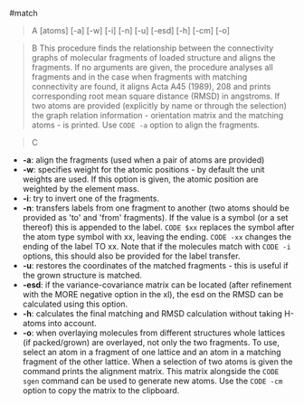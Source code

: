 #match

>A [atoms] [-a] [-w] [-i] [-n] [-u] [-esd] [-h] [-cm] [-o]

>B This procedure finds the relationship between the connectivity graphs of molecular fragments of loaded structure and aligns the fragments. If no arguments are given, the procedure analyses all fragments and in the case when fragments with matching connectivity are found, it aligns Acta A45 (1989), 208 and prints corresponding root mean square distance (RMSD) in angstroms. If two atoms are provided (explicitly by name or through the selection) the graph relation information - orientation matrix and the matching atoms - is printed. Use `CODE -a` option to align the fragments.

>C
 * **-a**: align the fragments (used when a pair of atoms are provided)
 * **-w**: specifies weight for the atomic positions - by default the unit weights are used. If this option is given, the atomic position are weighted by the element mass. 
 * **-i**: try to invert one of the fragments.
 * **-n**: transfers labels from one fragment to another (two atoms should be provided as 'to' and 'from' fragments). If the value is a symbol (or a set thereof) this is appended to the label. `CODE $xx` replaces the symbol after the atom type symbol with xx, leaving the ending. `CODE -xx` changes the ending of the label TO xx. Note that if the molecules match with `CODE -i` options, this should also be provided for the label transfer.
 * **-u**: restores the coordinates of the matched fragments - this is useful if the grown structure is matched.
 * **-esd**: if the variance-covariance matrix can be located (after refinement with the MORE negative option in the xl), the esd on the RMSD can be calculated using this option.
 * **-h**: calculates the final matching and RMSD calculation without taking H-atoms into account.
 * **-o**: when overlaying molecules from different structures whole lattices (if packed/grown) are overlayed, not only the two fragments. To use, select an atom in a fragment of one lattice and an atom in a matching fragment of the other lattice.
When a selection of two atoms is given the command prints the alignment matrix. This matrix alongside the `CODE sgen` command can be used to generate new atoms. Use the `CODE -cm` option to copy the matrix to the clipboard.
